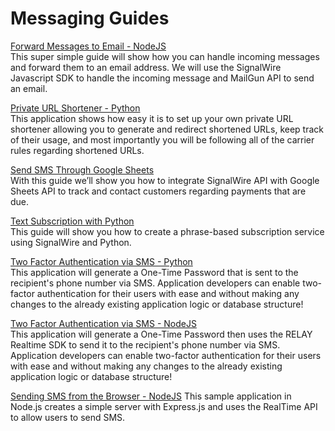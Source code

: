 # Messaging Guides

[Forward Messages to Email - NodeJS](./Forward%20Messages%20to%20Email%20-%20NodeJS)  
This super simple guide will show how you can handle incoming messages and forward them to an email address. We will use the SignalWire Javascript SDK to handle the incoming message and MailGun API to send an email.

[Private URL Shortener - Python](./Private-URL-Shortener-Python)  
This application shows how easy it is to set up your own private URL shortener allowing you to generate and redirect shortened URLs, keep track of their usage, and most importantly you will be following all of the carrier rules regarding shortened URLs.

[Send SMS Through Google Sheets](./Send-SMS-Through-Google-Sheets)  
With this guide we’ll show you how to integrate SignalWire API with Google Sheets API to track and contact customers regarding payments that are due.

[Text Subscription with Python](./Text%20Subscription%20with%20Python)  
This guide will show you how to create a phrase-based subscription service using SignalWire and Python.

[Two Factor Authentication via SMS - Python](./Two%20Factor%20Authentication%20via%20SMS%20-%20Python)  
This application will generate a One-Time Password that is sent to the recipient's phone number via SMS. Application developers can enable two-factor authentication for their users with ease and without making any changes to the already existing application logic or database structure!

[Two Factor Authentication via SMS - NodeJS](./Two%20Factor%20Authentication%20via%20SMS%20-%20NodeJS/)  
This application will generate a One-Time Password then uses the RELAY Realtime SDK to send it to the recipient's phone number via SMS. Application developers can enable two-factor authentication for their users with ease and without making any changes to the already existing application logic or database structure!

[Sending SMS from the Browser - NodeJS](./Sending%20SMS%20from%20the%20Browser%20-%20NodeJS)
This sample application in Node.js creates a simple server with Express.js and uses the RealTime API to allow users to send SMS.
